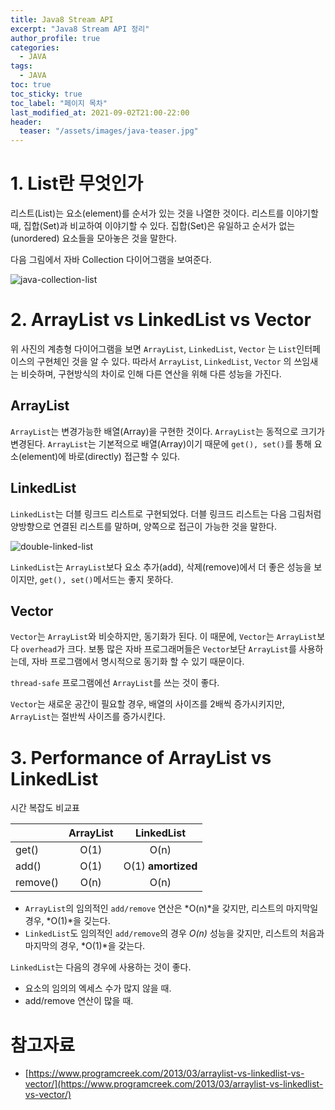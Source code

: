 ```yaml
---
title: Java8 Stream API
excerpt: "Java8 Stream API 정리"
author_profile: true
categories:
  - JAVA
tags:
  - JAVA
toc: true
toc_sticky: true
toc_label: "페이지 목차"
last_modified_at: 2021-09-02T21:00-22:00
header:
  teaser: "/assets/images/java-teaser.jpg"
---
```


# 1. List란 무엇인가

리스트(List)는 요소(element)를 순서가 있는 것을 나열한 것이다. 리스트를 이야기할 때, 집합(Set)과 비교하여 이야기할 수 있다. 집합(Set)은 유일하고 순서가 없는(unordered) 요소들을 모아놓은 것을 말한다.

다음 그림에서 자바 Collection 다이어그램을 보여준다.

![java-collection-list](/assets\images\java-study\list\java-collection-list.PNG)

# 2. ArrayList vs LinkedList vs Vector

위 사진의 계층형 다이어그램을 보면 `ArrayList`, `LinkedList`, `Vector` 는 `List`인터페이스의 구현체인 것을 알 수 있다. 따라서 `ArrayList`, `LinkedList`, `Vector` 의 쓰임새는 비슷하며, 구현방식의 차이로 인해 다른 연산을 위해 다른 성능을 가진다.

## ArrayList

`ArrayList`는 변경가능한 배열(Array)을 구현한 것이다. `ArrayList`는 동적으로 크기가 변경된다. `ArrayList`는 기본적으로  배열(Array)이기 때문에 `get(), set()`를 통해 요소(element)에  바로(directly) 접근할 수 있다.

## LinkedList

`LinkedList`는 더블 링크드 리스트로 구현되었다. 더블 링크드 리스트는 다음 그림처럼 양방향으로 연결된 리스트를 말하며, 양쪽으로 접근이 가능한 것을 말한다.

![double-linked-list](/assets\images\java-study\list\double-linked-list.png)

`LinkedList`는 `ArrayList`보다 요소 추가(add), 삭제(remove)에서 더 좋은 성능을 보이지만, `get(), set()`메서드는 좋지 못하다.

## Vector

`Vector`는 `ArrayList`와 비슷하지만, 동기화가 된다.  이 때문에, `Vector`는 `ArrayList`보다 `overhead`가 크다. 보통 많은 자바 프로그래머들은 `Vector`보단 `ArrayList`를 사용하는데,  자바 프로그램에서 명시적으로 동기화 할 수 있기 때문이다.

`thread-safe` 프로그램에선 `ArrayList`를 쓰는 것이 좋다. 

`Vector`는 새로운 공간이 필요할 경우, 배열의 사이즈를 2배씩 증가시키지만, `ArrayList`는 절반씩 사이즈를 증가시킨다.

# 3. Performance of ArrayList vs LinkedList

시간 복잡도 비교표

|          | ArrayList |     LinkedList     |
| -------- | :-------: | :----------------: |
| get()    |   O(1)    |        O(n)        |
| add()    |   O(1)    | O(1) **amortized** |
| remove() |   O(n)    |        O(n)        |

* `ArrayList`의 임의적인 `add/remove` 연산은 *O(n)*을 갖지만, 리스트의 마지막일 경우, *O(1)*을 깆는다.
* `LinkedList`도 임의적인 `add/remove`의 경우 *O(n)* 성능을 갖지만, 리스트의 처음과 마지막의 경우, *O(1)*을 갖는다.

`LinkedList`는 다음의 경우에 사용하는 것이 좋다.

* 요소의 임의의 엑세스 수가 많지 않을 때.
* add/remove 연산이 많을 때.

# 참고자료

* [https://www.programcreek.com/2013/03/arraylist-vs-linkedlist-vs-vector/](https://www.programcreek.com/2013/03/arraylist-vs-linkedlist-vs-vector/)

